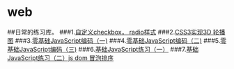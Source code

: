 # web
##日常的练习库。
###1.[自定义checkbox， radio样式](https://luocoding.github.io/web/ife/%E8%87%AA%E5%AE%9A%E4%B9%89checkbox%EF%BC%8C%20radio%E6%A0%B7%E5%BC%8F/1.html)
###2.[CSS3实现3D 轮播图](https://luocoding.github.io/web/ife/CSS3%E5%AE%9E%E7%8E%B03D%20%E8%BD%AE%E6%92%AD%E5%9B%BE/2.html)
###3.[零基础JavaScript编码（一)](https://luocoding.github.io/web/ife/零基础JavaScript编码（一）/3.html)
###4.[零基础JavaScript编码（二)](https://luocoding.github.io/web/ife/零基础JavaScript编码（二）/index.html)
###5.[零基础JavaScript编码（三)](https://luocoding.github.io/web/ife/零基础JavaScript编码（三）/index.html)
###6.[基础JavaScript练习（一）](https://luocoding.github.io/web/ife/基础JavaScript练习（一）/index.html)
###7.[基础JavaScript练习（二）js dom 冒泡排序](https://luocoding.github.io/web/ife/基础JavaScript练习（二）/index.html)
